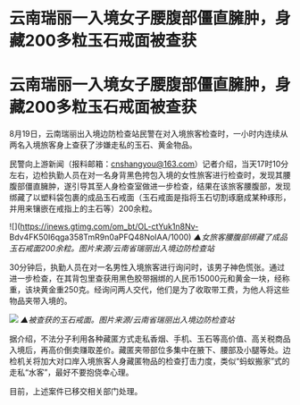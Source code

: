 # 云南瑞丽一入境女子腰腹部僵直臃肿，身藏200多粒玉石戒面被查获

# 云南瑞丽一入境女子腰腹部僵直臃肿，身藏200多粒玉石戒面被查获

8月19日，云南瑞丽出入境边防检查站民警在对入境旅客检查时，一小时内连续从两名入境旅客身上查获了涉嫌走私的玉石、黄金物品。

民警向上游新闻（报料邮箱：cnshangyou@163.com）记者介绍，当天17时10分左右，边检执勤人员在对一名身背黑色挎包入境的女性旅客进行检查时，发现其腰腹部僵直臃肿，遂引导其至人身检查室做进一步检查，结果在该旅客腰腹部，发现绑藏了以塑料袋包裹的成品玉石戒面（玉石戒面是指将玉石切割琢磨成某种琢形，并用来镶嵌在戒指上的主石等）200余粒。

![](https://inews.gtimg.com/om_bt/OL-ctYuk1n8Nv-
Bdv4FK50I6qga358TmR9n0aPFQ48NoIAA/1000)
_▲女旅客腰腹部绑藏了成品玉石戒面200余粒。图片来源/云南省瑞丽出入境边防检查站_

30分钟后，执勤人员在对一名男性入境旅客进行询问时，该男子神色慌张。通过进一步检查，在其背包里查获用黑色胶带捆绑的人民币15000元和黄金一块，经称重，该块黄金重250克。经询问两人交代，他们是为了收取带工费，为他人将这些物品夹带入境的。

![](https://inews.gtimg.com/om_bt/OeEd_kDMZAJLeCUQSOc0TiZgz9NRO7-ClCzYUPg7K5nnMAA/1000)
_▲被查获的玉石戒面。图片来源/云南省瑞丽出入境边防检查站_

据介绍，不法分子利用各种藏匿方式走私香烟、手机、玉石等高价值、高关税商品入境后，再高价倒卖赚取差价。藏匿夹带部位多集中在腋下、腰部及小腿等处。边检机关将加大对口岸入境旅客人身藏匿物品的检查打击力度，类似“蚂蚁搬家”式的走私“水客”，最好不要抱侥幸心理。

目前，上述案件已移交相关部门处理。

